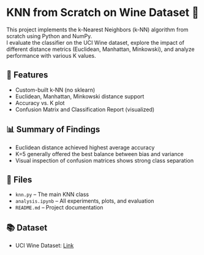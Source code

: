 # KNN from Scratch on Wine Dataset 🍷

This project implements the k-Nearest Neighbors (k-NN) algorithm from scratch using Python and NumPy.  
I evaluate the classifier on the UCI Wine dataset, explore the impact of different distance metrics (Euclidean, Manhattan, Minkowski), and analyze performance with various K values.

## 🔧 Features
- Custom-built k-NN (no sklearn)
- Euclidean, Manhattan, Minkowski distance support
- Accuracy vs. K plot
- Confusion Matrix and Classification Report (visualized)

## 📊 Summary of Findings
- Euclidean distance achieved highest average accuracy
- K=5 generally offered the best balance between bias and variance
- Visual inspection of confusion matrices shows strong class separation

## 📁 Files
- `knn.py` – The main KNN class
- `analysis.ipynb` – All experiments, plots, and evaluation
- `README.md` – Project documentation

## 📚 Dataset
- UCI Wine Dataset: [Link](https://archive.ics.uci.edu/ml/datasets/wine)
